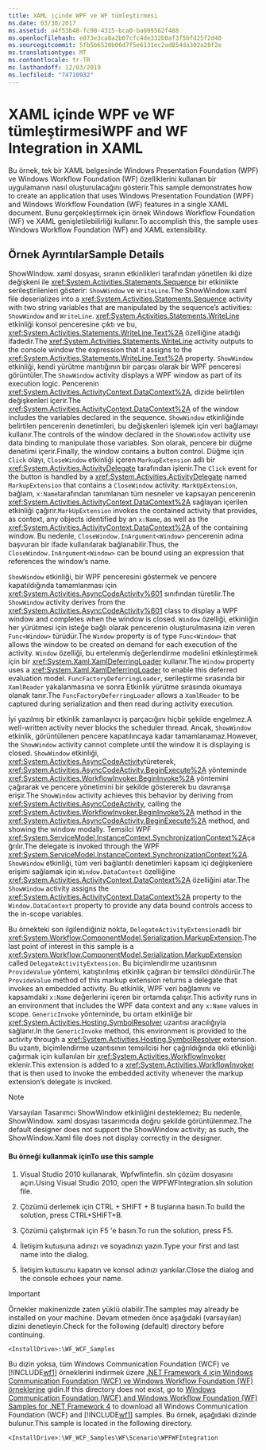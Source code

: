 ```yaml
---
title: XAML içinde WPF ve WF tümleştirmesi
ms.date: 03/30/2017
ms.assetid: a4f53b48-fc90-4315-bca0-ba009562f488
ms.openlocfilehash: e873e3ca8a2b07cfc4de332b0af3f5bfd25f2d40
ms.sourcegitcommit: 5fb5b6520b06d7f5e6131ec2ad854da302a28f2e
ms.translationtype: MT
ms.contentlocale: tr-TR
ms.lasthandoff: 12/03/2019
ms.locfileid: "74710932"
---
```

# <a name="wpf-and-wf-integration-in-xaml"></a><span data-ttu-id="4d31a-102">XAML içinde WPF ve WF tümleştirmesi</span><span class="sxs-lookup"><span data-stu-id="4d31a-102">WPF and WF Integration in XAML</span></span>
<span data-ttu-id="4d31a-103">Bu örnek, tek bir XAML belgesinde Windows Presentation Foundation (WPF) ve Windows Workflow Foundation (WF) özelliklerini kullanan bir uygulamanın nasıl oluşturulacağını gösterir.</span><span class="sxs-lookup"><span data-stu-id="4d31a-103">This sample demonstrates how to create an application that uses Windows Presentation Foundation (WPF) and Windows Workflow Foundation (WF) features in a single XAML document.</span></span> <span data-ttu-id="4d31a-104">Bunu gerçekleştirmek için örnek Windows Workflow Foundation (WF) ve XAML genişletilebilirliği kullanır.</span><span class="sxs-lookup"><span data-stu-id="4d31a-104">To accomplish this, the sample uses Windows Workflow Foundation (WF) and XAML extensibility.</span></span>

## <a name="sample-details"></a><span data-ttu-id="4d31a-105">Örnek Ayrıntılar</span><span class="sxs-lookup"><span data-stu-id="4d31a-105">Sample Details</span></span>
 <span data-ttu-id="4d31a-106">ShowWindow. xaml dosyası, sıranın etkinlikleri tarafından yönetilen iki dize değişkeni ile <xref:System.Activities.Statements.Sequence> bir etkinlikte serileştirilenleri gösterir: `ShowWindow` ve `WriteLine`.</span><span class="sxs-lookup"><span data-stu-id="4d31a-106">The ShowWindow.xaml file deserializes into a <xref:System.Activities.Statements.Sequence> activity with two string variables that are manipulated by the sequence’s activities: `ShowWindow` and `WriteLine`.</span></span> <span data-ttu-id="4d31a-107"><xref:System.Activities.Statements.WriteLine> etkinliği konsol penceresine çıktı ve bu, <xref:System.Activities.Statements.WriteLine.Text%2A> özelliğine atadığı ifadedir.</span><span class="sxs-lookup"><span data-stu-id="4d31a-107">The <xref:System.Activities.Statements.WriteLine> activity outputs to the console window the expression that it assigns to the <xref:System.Activities.Statements.WriteLine.Text%2A> property.</span></span> <span data-ttu-id="4d31a-108">`ShowWindow` etkinliği, kendi yürütme mantığının bir parçası olarak bir WPF penceresi görüntüler.</span><span class="sxs-lookup"><span data-stu-id="4d31a-108">The `ShowWindow` activity displays a WPF window as part of its execution logic.</span></span> <span data-ttu-id="4d31a-109">Pencerenin <xref:System.Activities.ActivityContext.DataContext%2A>, dizide belirtilen değişkenleri içerir.</span><span class="sxs-lookup"><span data-stu-id="4d31a-109">The <xref:System.Activities.ActivityContext.DataContext%2A> of the window includes the variables declared in the sequence.</span></span> <span data-ttu-id="4d31a-110">`ShowWindow` etkinliğinde belirtilen pencerenin denetimleri, bu değişkenleri işlemek için veri bağlamayı kullanır.</span><span class="sxs-lookup"><span data-stu-id="4d31a-110">The controls of the window declared in the `ShowWindow` activity use data binding to manipulate those variables.</span></span> <span data-ttu-id="4d31a-111">Son olarak, pencere bir düğme denetimi içerir.</span><span class="sxs-lookup"><span data-stu-id="4d31a-111">Finally, the window contains a button control.</span></span> <span data-ttu-id="4d31a-112">Düğme için `Click` olayı, `CloseWindow` etkinliği içeren `MarkupExtension` adlı bir <xref:System.Activities.ActivityDelegate> tarafından işlenir.</span><span class="sxs-lookup"><span data-stu-id="4d31a-112">The `Click` event for the button is handled by a <xref:System.Activities.ActivityDelegate> named `MarkupExtension` that contains a `CloseWindow` activity.</span></span> <span data-ttu-id="4d31a-113">`MarkUpExtension`, bağlam, `x:Name`tarafından tanımlanan tüm nesneler ve kapsayan pencerenin <xref:System.Activities.ActivityContext.DataContext%2A> sağlayan içerilen etkinliği çağırır.</span><span class="sxs-lookup"><span data-stu-id="4d31a-113">`MarkUpExtension` invokes the contained activity that provides, as context, any objects identified by an `x:Name`, as well as the <xref:System.Activities.ActivityContext.DataContext%2A> of the containing window.</span></span> <span data-ttu-id="4d31a-114">Bu nedenle, `CloseWindow.InArgument<Window>` pencerenin adına başvuran bir ifade kullanılarak bağlanabilir.</span><span class="sxs-lookup"><span data-stu-id="4d31a-114">Thus, the `CloseWindow.InArgument<Window>` can be bound using an expression that references the window’s name.</span></span>

 <span data-ttu-id="4d31a-115">`ShowWindow` etkinliği, bir WPF penceresini göstermek ve pencere kapatıldığında tamamlanması için <xref:System.Activities.AsyncCodeActivity%601> sınıfından türetilir.</span><span class="sxs-lookup"><span data-stu-id="4d31a-115">The `ShowWindow` activity derives from the <xref:System.Activities.AsyncCodeActivity%601> class to display a WPF window and completes when the window is closed.</span></span> <span data-ttu-id="4d31a-116">`Window` özelliği, etkinliğin her yürütmesi için isteğe bağlı olarak pencerenin oluşturulmasına izin veren `Func<Window>` türüdür.</span><span class="sxs-lookup"><span data-stu-id="4d31a-116">The `Window` property is of type `Func<Window>` that allows the window to be created on demand for each execution of the activity.</span></span> <span data-ttu-id="4d31a-117">`Window` özelliği, bu ertelenmiş değerlendirme modelini etkinleştirmek için bir <xref:System.Xaml.XamlDeferringLoader> kullanır.</span><span class="sxs-lookup"><span data-stu-id="4d31a-117">The `Window` property uses a <xref:System.Xaml.XamlDeferringLoader> to enable this deferred evaluation model.</span></span> <span data-ttu-id="4d31a-118">`FuncFactoryDeferringLoader`, serileştirme sırasında bir `XamlReader` yakalanmasına ve sonra Etkinlik yürütme sırasında okumaya olanak tanır.</span><span class="sxs-lookup"><span data-stu-id="4d31a-118">The `FuncFactoryDeferringLoader` allows a `XamlReader` to be captured during serialization and then read during activity execution.</span></span>

 <span data-ttu-id="4d31a-119">İyi yazılmış bir etkinlik zamanlayıcı iş parçacığını hiçbir şekilde engelmez.</span><span class="sxs-lookup"><span data-stu-id="4d31a-119">A well-written activity never blocks the scheduler thread.</span></span> <span data-ttu-id="4d31a-120">Ancak, `ShowWindow` etkinlik, görüntülenen pencere kapatılıncaya kadar tamamlanamaz.</span><span class="sxs-lookup"><span data-stu-id="4d31a-120">However, the `ShowWindow` activity cannot complete until the window it is displaying is closed.</span></span> <span data-ttu-id="4d31a-121">`ShowWindow` etkinliği, <xref:System.Activities.AsyncCodeActivity>türeterek, <xref:System.Activities.AsyncCodeActivity.BeginExecute%2A> yönteminde <xref:System.Activities.WorkflowInvoker.BeginInvoke%2A> yöntemini çağırarak ve pencere yönetimini bir şekilde göstererek bu davranışa erişir.</span><span class="sxs-lookup"><span data-stu-id="4d31a-121">The `ShowWindow` activity achieves this behavior by deriving from <xref:System.Activities.AsyncCodeActivity>, calling the <xref:System.Activities.WorkflowInvoker.BeginInvoke%2A> method in the <xref:System.Activities.AsyncCodeActivity.BeginExecute%2A> method, and showing the window modally.</span></span> <span data-ttu-id="4d31a-122">Temsilci WPF <xref:System.ServiceModel.InstanceContext.SynchronizationContext%2A>çağrılır.</span><span class="sxs-lookup"><span data-stu-id="4d31a-122">The delegate is invoked through the WPF <xref:System.ServiceModel.InstanceContext.SynchronizationContext%2A>.</span></span> <span data-ttu-id="4d31a-123">`ShowWindow` etkinliği, tüm veri bağlantılı denetimleri kapsam içi değişkenlere erişimi sağlamak için `Window.DataContext` özelliğine <xref:System.Activities.ActivityContext.DataContext%2A> özelliğini atar.</span><span class="sxs-lookup"><span data-stu-id="4d31a-123">The `ShowWindow` activity assigns the <xref:System.Activities.ActivityContext.DataContext%2A> property to the `Window.DataContext` property to provide any data bound controls access to the in-scope variables.</span></span>

 <span data-ttu-id="4d31a-124">Bu örnekteki son ilgilendiğiniz nokta, `DelegateActivityExtension`adlı bir <xref:System.Workflow.ComponentModel.Serialization.MarkupExtension>.</span><span class="sxs-lookup"><span data-stu-id="4d31a-124">The last point of interest in this sample is a <xref:System.Workflow.ComponentModel.Serialization.MarkupExtension> called `DelegateActivityExtension`.</span></span> <span data-ttu-id="4d31a-125">Bu biçimlendirme uzantısının `ProvideValue` yöntemi, katıştırılmış etkinlik çağıran bir temsilci döndürür.</span><span class="sxs-lookup"><span data-stu-id="4d31a-125">The `ProvideValue` method of this markup extension returns a delegate that invokes an embedded activity.</span></span> <span data-ttu-id="4d31a-126">Bu etkinlik, WPF veri bağlamını ve kapsamdaki `x:Name` değerlerini içeren bir ortamda çalışır.</span><span class="sxs-lookup"><span data-stu-id="4d31a-126">This activity runs in an environment that includes the WPF data context and any `x:Name` values in scope.</span></span> <span data-ttu-id="4d31a-127">`GenericInvoke` yönteminde, bu ortam etkinliğe bir <xref:System.Activities.Hosting.SymbolResolver> uzantısı aracılığıyla sağlanır.</span><span class="sxs-lookup"><span data-stu-id="4d31a-127">In the `GenericInvoke` method, this environment is provided to the activity through a <xref:System.Activities.Hosting.SymbolResolver> extension.</span></span> <span data-ttu-id="4d31a-128">Bu uzantı, biçimlendirme uzantısının temsilcisi her çağrıldığında ekli etkinliği çağırmak için kullanılan bir <xref:System.Activities.WorkflowInvoker> eklenir.</span><span class="sxs-lookup"><span data-stu-id="4d31a-128">This extension is added to a <xref:System.Activities.WorkflowInvoker> that is then used to invoke the embedded activity whenever the markup extension’s delegate is invoked.</span></span>

> [!NOTE]
> <span data-ttu-id="4d31a-129">Varsayılan Tasarımcı ShowWindow etkinliğini desteklemez; Bu nedenle, ShowWindow. xaml dosyası tasarımcıda doğru şekilde görüntülenmez.</span><span class="sxs-lookup"><span data-stu-id="4d31a-129">The default designer does not support the ShowWindow activity; as such, the ShowWindow.Xaml file does not display correctly in the designer.</span></span>

#### <a name="to-use-this-sample"></a><span data-ttu-id="4d31a-130">Bu örneği kullanmak için</span><span class="sxs-lookup"><span data-stu-id="4d31a-130">To use this sample</span></span>

1. <span data-ttu-id="4d31a-131">Visual Studio 2010 kullanarak, Wpfwfintefin. sln çözüm dosyasını açın.</span><span class="sxs-lookup"><span data-stu-id="4d31a-131">Using Visual Studio 2010, open the WPFWFIntegration.sln solution file.</span></span>

2. <span data-ttu-id="4d31a-132">Çözümü derlemek için CTRL + SHIFT + B tuşlarına basın.</span><span class="sxs-lookup"><span data-stu-id="4d31a-132">To build the solution, press CTRL+SHIFT+B.</span></span>

3. <span data-ttu-id="4d31a-133">Çözümü çalıştırmak için F5 'e basın.</span><span class="sxs-lookup"><span data-stu-id="4d31a-133">To run the solution, press F5.</span></span>

4. <span data-ttu-id="4d31a-134">İletişim kutusuna adınızı ve soyadınızı yazın.</span><span class="sxs-lookup"><span data-stu-id="4d31a-134">Type your first and last name into the dialog.</span></span>

5. <span data-ttu-id="4d31a-135">İletişim kutusunu kapatın ve konsol adınızı yankılar.</span><span class="sxs-lookup"><span data-stu-id="4d31a-135">Close the dialog and the console echoes your name.</span></span>

> [!IMPORTANT]
> <span data-ttu-id="4d31a-136">Örnekler makinenizde zaten yüklü olabilir.</span><span class="sxs-lookup"><span data-stu-id="4d31a-136">The samples may already be installed on your machine.</span></span> <span data-ttu-id="4d31a-137">Devam etmeden önce aşağıdaki (varsayılan) dizini denetleyin.</span><span class="sxs-lookup"><span data-stu-id="4d31a-137">Check for the following (default) directory before continuing.</span></span>  
>   
> `<InstallDrive>:\WF_WCF_Samples`  
>   
> <span data-ttu-id="4d31a-138">Bu dizin yoksa, tüm Windows Communication Foundation (WCF) ve [!INCLUDE[wf1](../../../../includes/wf1-md.md)] örneklerini indirmek üzere [.NET Framework 4 için Windows Communication Foundation (WCF) ve Windows Workflow Foundation (WF) örneklerine](https://www.microsoft.com/download/details.aspx?id=21459) gidin.</span><span class="sxs-lookup"><span data-stu-id="4d31a-138">If this directory does not exist, go to [Windows Communication Foundation (WCF) and Windows Workflow Foundation (WF) Samples for .NET Framework 4](https://www.microsoft.com/download/details.aspx?id=21459) to download all Windows Communication Foundation (WCF) and [!INCLUDE[wf1](../../../../includes/wf1-md.md)] samples.</span></span> <span data-ttu-id="4d31a-139">Bu örnek, aşağıdaki dizinde bulunur.</span><span class="sxs-lookup"><span data-stu-id="4d31a-139">This sample is located in the following directory.</span></span>  
>   
> `<InstallDrive>:\WF_WCF_Samples\WF\Scenario\WPFWFIntegration`
